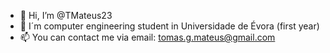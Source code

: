 - 👋 Hi, I’m @TMateus23
- 👀 I´m computer engineering student in Universidade de Évora (first year)
- 📫 You can contact me via email: tomas.g.mateus@gmail.com

<!---
TMateus23/TMateus23 is a ✨ special ✨ repository because its `README.md` (this file) appears on your GitHub profile.
You can click the Preview link to take a look at your changes.
--->
